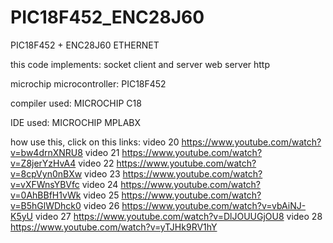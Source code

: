 # PIC18F452_ENC28J60

PIC18F452 + ENC28J60 ETHERNET

this code implements: socket client and server web server http

microchip microcontroller: PIC18F452

compiler used: MICROCHIP C18

IDE used: MICROCHIP MPLABX

how use this, click on this links:
video 20 https://www.youtube.com/watch?v=bw4drnXNRU8
video 21 https://www.youtube.com/watch?v=Z8jerYzHvA4
video 22 https://www.youtube.com/watch?v=8cpVyn0nBXw
video 23 https://www.youtube.com/watch?v=vXFWnsYBVfc
video 24 https://www.youtube.com/watch?v=0AhBBfH1vWk
video 25 https://www.youtube.com/watch?v=B5hGlWDhck0
video 26 https://www.youtube.com/watch?v=vbAiNJ-K5yU
video 27 https://www.youtube.com/watch?v=DlJOUUGjOU8
video 28 https://www.youtube.com/watch?v=yTJHk9RV1hY
